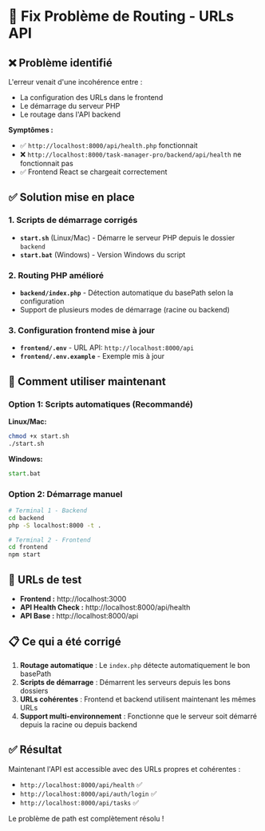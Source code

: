 # 🔧 Fix Problème de Routing - URLs API

## ❌ Problème identifié

L'erreur venait d'une incohérence entre :
- La configuration des URLs dans le frontend 
- Le démarrage du serveur PHP
- Le routage dans l'API backend

**Symptômes :**
- ✅ `http://localhost:8000/api/health.php` fonctionnait
- ❌ `http://localhost:8000/task-manager-pro/backend/api/health` ne fonctionnait pas
- ✅ Frontend React se chargeait correctement

## ✅ Solution mise en place

### 1. Scripts de démarrage corrigés
- **`start.sh`** (Linux/Mac) - Démarre le serveur PHP depuis le dossier `backend`
- **`start.bat`** (Windows) - Version Windows du script

### 2. Routing PHP amélioré
- **`backend/index.php`** - Détection automatique du basePath selon la configuration
- Support de plusieurs modes de démarrage (racine ou backend)

### 3. Configuration frontend mise à jour
- **`frontend/.env`** - URL API: `http://localhost:8000/api`
- **`frontend/.env.example`** - Exemple mis à jour

## 🚀 Comment utiliser maintenant

### Option 1: Scripts automatiques (Recommandé)

**Linux/Mac:**
```bash
chmod +x start.sh
./start.sh
```

**Windows:**
```cmd
start.bat
```

### Option 2: Démarrage manuel
```bash
# Terminal 1 - Backend
cd backend
php -S localhost:8000 -t .

# Terminal 2 - Frontend  
cd frontend
npm start
```

## 🔗 URLs de test

- **Frontend :** http://localhost:3000
- **API Health Check :** http://localhost:8000/api/health
- **API Base :** http://localhost:8000/api

## 📋 Ce qui a été corrigé

1. **Routage automatique** : Le `index.php` détecte automatiquement le bon basePath
2. **Scripts de démarrage** : Démarrent les serveurs depuis les bons dossiers
3. **URLs cohérentes** : Frontend et backend utilisent maintenant les mêmes URLs
4. **Support multi-environnement** : Fonctionne que le serveur soit démarré depuis la racine ou depuis backend

## ✅ Résultat

Maintenant l'API est accessible avec des URLs propres et cohérentes :
- `http://localhost:8000/api/health` ✅
- `http://localhost:8000/api/auth/login` ✅
- `http://localhost:8000/api/tasks` ✅

Le problème de path est complètement résolu !
